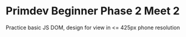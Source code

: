 # Primdev Beginner Phase 2 Meet 2

Practice basic JS DOM, design for view in <= 425px phone resolution

